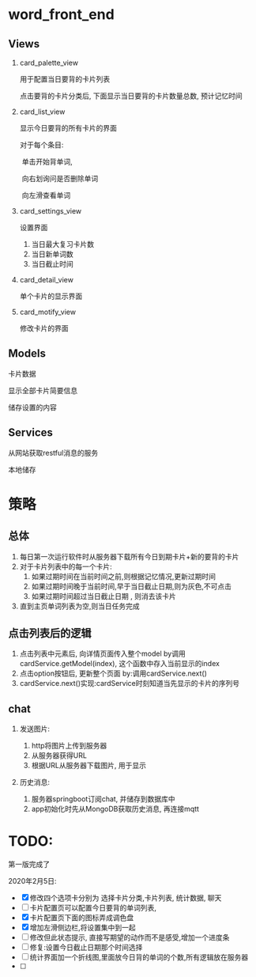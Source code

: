 # word_front_end

## Views

1. card_palette_view

   用于配置当日要背的卡片列表

   点击要背的卡片分类后, 下面显示当日要背的卡片数量总数, 预计记忆时间

2. card_list_view

   显示今日要背的所有卡片的界面

   对于每个条目:

   ​	单击开始背单词, 

   ​	向右划询问是否删除单词

   ​	向左滑查看单词

3. card_settings_view

   设置界面

   1. 当日最大复习卡片数
   2. 当日新单词数
   3. 当日截止时间

4. card_detail_view

   单个卡片的显示界面

5. card_motify_view

   修改卡片的界面

## Models

卡片数据

显示全部卡片简要信息

储存设置的内容

## Services

从网站获取restful消息的服务

本地储存



# 策略

## 总体
>
1. 每日第一次运行软件时从服务器下载所有今日到期卡片+新的要背的卡片
2. 对于卡片列表中的每一个卡片:
   1. 如果过期时间在当前时间之前,则根据记忆情况,更新过期时间
   2. 如果过期时间晚于当前时间,早于当日截止日期,则为灰色,不可点击
   3. 如果过期时间超过当日截止日期 , 则消去该卡片
3. 直到主页单词列表为空,则当日任务完成

## 点击列表后的逻辑

1. 点击列表中元素后, 向详情页面传入整个model by调用cardService.getModel(index), 这个函数中存入当前显示的index
2. 点击option按钮后, 更新整个页面 by:调用cardService.next()
3. cardService.next()实现:cardService时刻知道当先显示的卡片的序列号

## chat
1. 发送图片:
   1. http将图片上传到服务器
   2. 从服务器获得URL
   3. 根据URL从服务器下载图片, 用于显示
   
2. 历史消息:
   1. 服务器springboot订阅chat, 并储存到数据库中
   2. app初始化时先从MongoDB获取历史消息, 再连接mqtt

# TODO:

第一版完成了

2020年2月5日:

 - [x] 修改四个选项卡分别为 选择卡片分类,卡片列表, 统计数据, 聊天
 - [ ] 卡片配置页可以配置今日要背的单词列表, 
 - [x] 卡片配置页下面的图标弄成调色盘
 - [x] 增加左滑侧边栏,将设置集中到一起
 - [ ] 修改但此状态提示, 直接写期望的动作而不是感受,增加一个进度条
 - [ ] 修复:设置今日截止日期那个时间选择
 - [ ] 统计界面加一个折线图,里面放今日背的单词的个数,所有逻辑放在服务器
 - [ ] 








